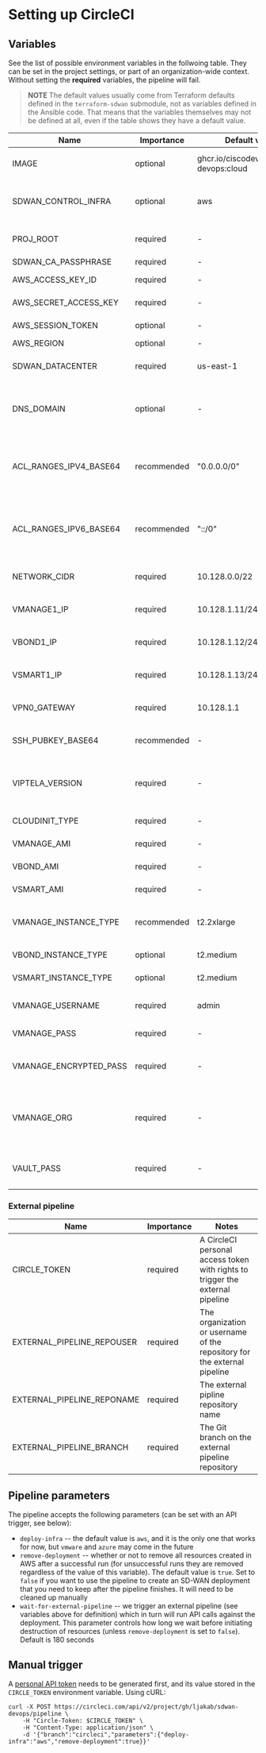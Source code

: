 # Setting up CircleCI

## Variables

See the list of possible environment variables in the follwoing table. They can be set in the project settings, or part of an organization-wide context. Without setting the **required** variables, the pipeline will fail.

> **NOTE** The default values usually come from Terraform defaults defined in the `terraform-sdwan` submodule, not as variables defined in the Ansible code. That means that the variables themselves may not be defined at all, even if the table shows they have a default value.

| Name                    | Importance  | Default value  | Recommended value      | Notes |
|-------------------------|-------------|----------------|------------------------|-------|
| IMAGE                   | optional    | ghcr.io/ciscodevnet/sdwan-devops:cloud || Docker image to use for running the Ansible playbooks, and Terraform |
| SDWAN_CONTROL_INFRA     | optional    | aws            | -                      | This environment variable can also be set as a pipeline parameter, when triggered by the API |
| PROJ_ROOT               | required    | -              | /home/circleci/project | The directory where the repository will be checked out, may depend on the executor image |
| SDWAN_CA_PASSPHRASE     | required    | -              | -                      | |
| AWS_ACCESS_KEY_ID       | required    | -              | -                      | Only required if SDWAN_CONTROL_INFRA is aws |
| AWS_SECRET_ACCESS_KEY   | required    | -              | -                      | Only required if SDWAN_CONTROL_INFRA is aws |
| AWS_SESSION_TOKEN       | optional    | -              | -                      | Depends on how authentication on AS is set up |
| AWS_REGION              | optional    | -              | -                      | |
| SDWAN_DATACENTER        | required    | us-east-1      | -                      | Should be the same as AWS_REGION (if set) if SDWAN_CONTROL_INFRA is aws |
| DNS_DOMAIN              | optional    | -              | -                      | If set, A records for control plane elements will be added to the AWS Route 53 zone with the same name (which should be pre-configured) |
| ACL_RANGES_IPV4_BASE64  | recommended | "0.0.0.0/0"    | -                      | Only allow connections to TCP ports 22, 443, and 8443 from these IPv4 ranges. The format is a list of CIDR ranges, double quoted, separated by commas, and finally the whole string base64 encoded
| ACL_RANGES_IPV6_BASE64  | recommended | "::/0"         | -                      | Only allow connections to TCP ports 22, 443, and 8443 from these IPv6 ranges. The format is a list of CIDR ranges, double quoted, separated by commas, and finally the whole string base64 encoded
| NETWORK_CIDR            | required    | 10.128.0.0/22  | 10.128.0.0/22          | Properly handling IP addressing is still a work in progress, please use the recommended values for now |
| VMANAGE1_IP             | required    | 10.128.1.11/24 | 10.128.1.11/24         | Properly handling IP addressing is still a work in progress, please use the recommended values for now |
| VBOND1_IP               | required    | 10.128.1.12/24 | 10.128.1.12/24         | Properly handling IP addressing is still a work in progress, please use the recommended values for now |
| VSMART1_IP              | required    | 10.128.1.13/24 | 10.128.1.13/24         | Properly handling IP addressing is still a work in progress, please use the recommended values for now |
| VPN0_GATEWAY            | required    | 10.128.1.1     | 10.1281.1.1            | Properly handling IP addressing is still a work in progress, please use the recommended values for now |
| SSH_PUBKEY_BASE64       | recommended | -              | -                      | Not strictly required, but recommended for SSH login into `devbox` and SD-WAN VMs |
| VIPTELA_VERSION         | required    | -              | -                      | Used to choose device template (v19 or v20), and may be used in the future to auto-detect AMIs or VMware templates with standardized naming |
| CLOUDINIT_TYPE          | required    | -              | v2                     | Depends on SD_WAN version, `v1` up to 20.4.x, `v2` for later |
| VMANAGE_AMI             | required    | -              | -                      | Should be an existing AMI in the selected AWS region |
| VBOND_AMI               | required    | -              | -                      | Should be an existing AMI in the selected AWS region |
| VSMART_AMI              | required    | -              | -                      | Should be an existing AMI in the selected AWS region |
| VMANAGE_INSTANCE_TYPE   | recommended | t2.2xlarge     | t2.xlarge              | For now, only `t2` instance types are supported. `t2.xlarge` is the smallest that will allow vManage to start |
| VBOND_INSTANCE_TYPE     | optional    | t2.medium      | -                      | Not tested, but instance types othee than `t2` should be supported |
| VSMART_INSTANCE_TYPE    | optional    | t2.medium      | -                      | Not tested, but instance types othee than `t2` should be supported |
| VMANAGE_USERNAME        | required    | admin          | admin                  | It's good to have an `admin` user as some scripts may have it hardcoded or expected |
| VMANAGE_PASS            | required    | -              | -                      | The clear text password for vManage, needed for API access |
| VMANAGE_ENCRYPTED_PASS  | required    | -              | -                      | The SHA256 hashed password for vManage, needed for `user-data`. Can be obtained with `echo "$VMANAGE_PASS" | openssl passwd -6 -stdin` |
| VMANAGE_ORG             | required    | -              | CIDR_SDWAN_WORKSHOPS   | The recommended value is needed if you want to use the included `ansible/files/serialFile.viptela` (it must match the org in the `serialFile.viptela` being used) |
| VAULT_PASS              | required    | -              | -                      | The clear text password for Ansible Vault, needed to decrypt the included `ansible/files/serialFile.viptela` |

### External pipeline

| Name                       | Importance  | Notes |
|----------------------------|-------------|-------|
| CIRCLE_TOKEN               | required    | A CircleCI personal access token with rights to trigger the external pipeline |
| EXTERNAL_PIPELINE_REPOUSER | required    | The organization or username of the repository for the external pipeline |
| EXTERNAL_PIPELINE_REPONAME | required    | The external pipline repository name |
| EXTERNAL_PIPELINE_BRANCH   | required    | The Git branch on the external pipeline repository |

## Pipeline parameters

The pipeline accepts the following parameters (can be set with an API trigger, see below):

- `deploy-infra` -- the default value is `aws`, and it is the only one that works for now, but `vmware` and `azure` may come in the future
- `remove-deployment` -- whether or not to remove all resources created in AWS after a successful run (for unsuccessful runs they are removed regardless of the value of this variable). The default value is `true`. Set to `false` if you want to use the pipeline to create an SD-WAN deployment that you need to keep after the pipeline finishes. It will need to be cleaned up manually
- `wait-for-external-pipeline` -- we trigger an external pipeline (see variables above for definition) which in turn will run API calls against the deployment. This parameter controls how long we wait before initiating destruction of resources (unless `remove-deployment` is set to `false`). Default is 180 seconds

## Manual trigger

A [personal API token](https://app.circleci.com/settings/user/tokens) needs to be generated first, and its value stored in the `CIRCLE_TOKEN` environment variable. Using cURL:

    curl -X POST https://circleci.com/api/v2/project/gh/ljakab/sdwan-devops/pipeline \
        -H "Circle-Token: $CIRCLE_TOKEN" \
        -H "Content-Type: application/json" \
        -d '{"branch":"circleci","parameters":{"deploy-infra":"aws","remove-deployment":true}}'
